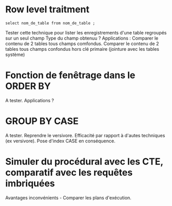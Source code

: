 # Row level traitment

    select nom_de_table from nom_de_table ;

Tester cette technique pour lister les enregistrements d'une table regroupés sur un seul champ
Type du champ obtenuu ?
Applications :
Comparer le contenu de 2 tables tous champs comfondus.
Comparer le contenu de 2 tables tous champs confondus hors clé primaire (jointure avec les tables système)

# Fonction de fenêtrage dans le ORDER BY
A tester. Applications ?

# GROUP BY CASE
A tester. Reprendre le versivore. Efficacité par rapport à d'autes techniques (ex versivore). Pose d'index CASE en conséquence.

# Simuler du procédural avec les CTE, comparatif avec les requêtes imbriquées
Avantages inconvénients - Comparer les plans d'exécution.
